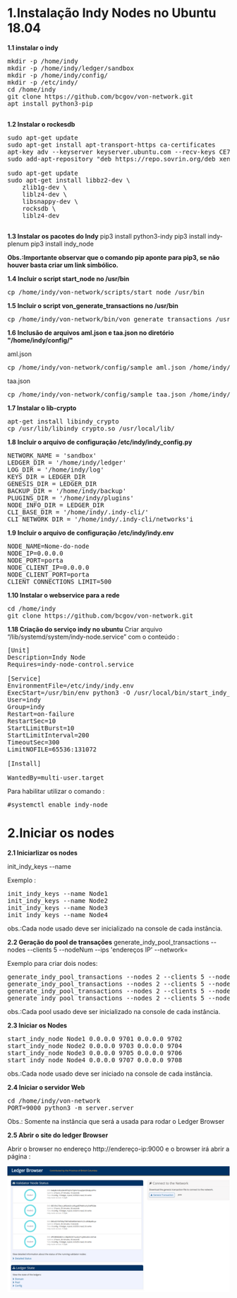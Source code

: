 # 1.Instalação Indy Nodes no Ubuntu 18.04

**1.1 instalar o indy**
<pre>
mkdir -p /home/indy
mkdir -p /home/indy/ledger/sandbox
mkdir -p /home/indy/config/
mkdir -p /etc/indy/
cd /home/indy
git clone https://github.com/bcgov/von-network.git
apt install python3-pip

</pre>

**1.2 Instalar o rockesdb**
<pre>
sudo apt-get update
sudo apt-get install apt-transport-https ca-certificates
apt-key adv --keyserver keyserver.ubuntu.com --recv-keys CE7709D068DB5E88
sudo add-apt-repository "deb https://repo.sovrin.org/deb xenial master"

sudo apt-get update
sudo apt-get install libbz2-dev \
    zlib1g-dev \
    liblz4-dev \
    libsnappy-dev \
    rocksdb \
    liblz4-dev

</pre>

**1.3 Instalar os pacotes do Indy**
pip3 install python3-indy
pip3 install indy-plenum
pip3 install indy_node

**Obs.:Importante observar que o comando pip aponte para pip3, se não houver basta criar um link simbólico.**

**1.4 Incluir o script start_node no /usr/bin**
<pre>
cp /home/indy/von-network/scripts/start_node /usr/bin
</pre>

**1.5 Incluir o script von_generate_transactions  no /usr/bin**
<pre>
cp /home/indy/von-network/bin/von_generate_transactions /usr/bin
</pre>

**1.6 Inclusão de arquivos aml.json e taa.json no diretório "/home/indy/config/"**

aml.json
<pre>
cp /home/indy/von-network/config/sample_aml.json /home/indy/config/aml.json
</pre>

taa.json
<pre>
cp /home/indy/von-network/config/sample_taa.json /home/indy/config/taa.json
</pre>

**1.7 Instalar o lib-crypto**
<pre>
apt-get install libindy_crypto
cp /usr/lib/libindy_crypto.so /usr/local/lib/
</pre>


**1.8 Incluir o arquivo de configuração /etc/indy/indy_config.py**

<pre>
NETWORK_NAME = 'sandbox'
LEDGER_DIR = '/home/indy/ledger'
LOG_DIR = '/home/indy/log'
KEYS_DIR = LEDGER_DIR
GENESIS_DIR = LEDGER_DIR
BACKUP_DIR = '/home/indy/backup'
PLUGINS_DIR = '/home/indy/plugins'
NODE_INFO_DIR = LEDGER_DIR
CLI_BASE_DIR = '/home/indy/.indy-cli/'
CLI_NETWORK_DIR = '/home/indy/.indy-cli/networks'i
</pre>

**1.9 Incluir o arquivo de configuração /etc/indy/indy.env**

<pre>
NODE_NAME=Nome-do-node
NODE_IP=0.0.0.0
NODE_PORT=porta
NODE_CLIENT_IP=0.0.0.0
NODE_CLIENT_PORT=porta
CLIENT_CONNECTIONS_LIMIT=500
</pre>

**1.10 Instalar o webservice para a rede**
<pre>
cd /home/indy
git clone https://github.com/bcgov/von-network.git
</pre>

**1.18 Criação do serviço indy no ubuntu**
Criar arquivo “/lib/systemd/system/indy-node.service” com o conteúdo : 
<pre>
[Unit]
Description=Indy Node
Requires=indy-node-control.service

[Service]
EnvironmentFile=/etc/indy/indy.env
ExecStart=/usr/bin/env python3 -O /usr/local/bin/start_indy_node ${NODE_NAME} ${NODE_IP} ${NODE_PORT} ${NODE_CLIENT_IP} ${NODE_CLIENT_PORT}
User=indy
Group=indy
Restart=on-failure
RestartSec=10
StartLimitBurst=10
StartLimitInterval=200
TimeoutSec=300
LimitNOFILE=65536:131072

[Install]

WantedBy=multi-user.target
</pre>

Para habilitar utilizar o comando :

<pre>
#systemctl enable indy-node
</pre>

# 2.Iniciar os nodes

**2.1 Iniciarlizar os nodes**

init_indy_keys --name <Nome do Node>

Exemplo :
<pre>
init_indy_keys --name Node1
init_indy_keys --name Node2
init_indy_keys --name Node3
init_indy_keys --name Node4
</pre>
obs.:Cada node usado deve ser inicializado na console de cada instância.


**2.2 Geração do pool de transações**
generate_indy_pool_transactions --nodes <quantidade-de-nodes> --clients 5 --nodeNum <numero do node> --ips 'endereços IP' --network=<nome-da-rede>

Exemplo para criar dois nodes: 
<pre>
generate_indy_pool_transactions --nodes 2 --clients 5 --nodeNum 1 --ips '192.168.2.2,192.168.2.3,192.168.2.4.192.168.2.3' --network=sandbox
generate_indy_pool_transactions --nodes 2 --clients 5 --nodeNum 2 --ips '192.168.2.2,192.168.2.3,192.168.2.4.192.168.2.3' --network=sandbox
generate_indy_pool_transactions --nodes 2 --clients 5 --nodeNum 3 --ips '192.168.2.2,192.168.2.3,192.168.2.4.192.168.2.3' --network=sandbox
generate_indy_pool_transactions --nodes 2 --clients 5 --nodeNum 4 --ips '192.168.2.2,192.168.2.3,192.168.2.4.192.168.2.3' --network=sandbox
</pre>

obs.:Cada pool usado deve ser inicializado na console de cada instância.

**2.3 Iniciar os Nodes**
<pre>
start_indy_node Node1 0.0.0.0 9701 0.0.0.0 9702
start_indy_node Node2 0.0.0.0 9703 0.0.0.0 9704
start_indy_node Node3 0.0.0.0 9705 0.0.0.0 9706
start_indy_node Node4 0.0.0.0 9707 0.0.0.0 9708
</pre>

obs.:Cada node usado deve ser iniciado na console de cada instância.


**2.4 Iniciar o servidor Web**

<pre>
cd /home/indy/von-network
PORT=9000 python3 -m server.server
</pre>
Obs.: Somente na instância que será a usada para rodar o Ledger Browser

**2.5 Abrir o site do ledger Browser**

Abrir o browser no endereço http://endereço-ip:9000 e o browser irá abrir a página :


![Ledger-browser](ledger.png)

